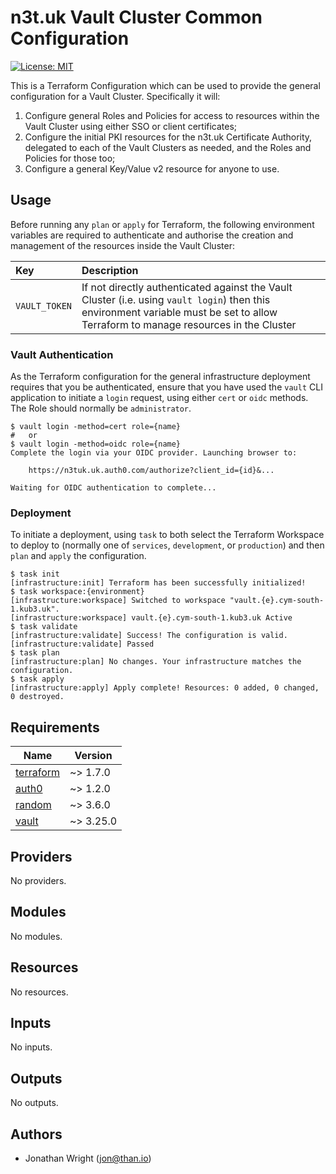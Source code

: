 # n3t.uk Vault Cluster Common Configuration

[![License: MIT](https://img.shields.io/badge/License-MIT-yellow.svg)](https://opensource.org/licenses/MIT)

This is a Terraform Configuration which can be used to provide the general
configuration for a Vault Cluster. Specifically it will:

1. Configure general Roles and Policies for access to resources within the Vault
   Cluster using either SSO or client certificates;
1. Configure the initial PKI resources for the n3t.uk Certificate Authority,
   delegated to each of the Vault Clusters as needed, and the Roles and Policies
   for those too;
1. Configure a general Key/Value v2 resource for anyone to use.

## Usage

Before running any `plan` or `apply` for Terraform, the following environment
variables are required to authenticate and authorise the creation and management
of the resources inside the Vault Cluster:

| Key           | Description                                                                                                                                                                         |
| :------------ | :---------------------------------------------------------------------------------------------------------------------------------------------------------------------------------- |
| `VAULT_TOKEN` | If not directly authenticated against the Vault Cluster (i.e. using `vault login`) then this environment variable must be set to allow Terraform to manage resources in the Cluster |

### Vault Authentication

As the Terraform configuration for the general infrastructure deployment
requires that you be authenticated, ensure that you have used the `vault` CLI
application to initiate a `login` request, using either `cert` or `oidc`
methods. The Role should normally be `administrator`.

```console
$ vault login -method=cert role={name}
#   or
$ vault login -method=oidc role={name}
Complete the login via your OIDC provider. Launching browser to:

    https://n3tuk.uk.auth0.com/authorize?client_id={id}&...

Waiting for OIDC authentication to complete...
```

### Deployment

To initiate a deployment, using `task` to both select the Terraform Workspace to
deploy to (normally one of `services`, `development`, or `production`) and then
`plan` and `apply` the configuration.

```console
$ task init
[infrastructure:init] Terraform has been successfully initialized!
$ task workspace:{environment}
[infrastructure:workspace] Switched to workspace "vault.{e}.cym-south-1.kub3.uk".
[infrastructure:workspace] vault.{e}.cym-south-1.kub3.uk Active
$ task validate
[infrastructure:validate] Success! The configuration is valid.
[infrastructure:validate] Passed
$ task plan
[infrastructure:plan] No changes. Your infrastructure matches the configuration.
$ task apply
[infrastructure:apply] Apply complete! Resources: 0 added, 0 changed, 0 destroyed.
```

<!-- terraform-docs-start -->
<!-- prettier-ignore-start -->

## Requirements

| Name | Version |
|------|---------|
| <a name="requirement_terraform"></a> [terraform](#requirement\_terraform) | ~> 1.7.0 |
| <a name="requirement_auth0"></a> [auth0](#requirement\_auth0) | ~> 1.2.0 |
| <a name="requirement_random"></a> [random](#requirement\_random) | ~> 3.6.0 |
| <a name="requirement_vault"></a> [vault](#requirement\_vault) | ~> 3.25.0 |

## Providers

No providers.

## Modules

No modules.

## Resources

No resources.

## Inputs

No inputs.

## Outputs

No outputs.

<!-- prettier-ignore-end -->
<!-- terraform-docs-end -->

## Authors

- Jonathan Wright (<jon@than.io>)
